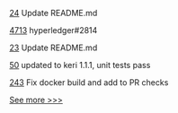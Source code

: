 
[24](https://github.com/hyperledger-labs/learning-tokens/pull/24) Update README.md

[4713](https://github.com/hyperledger/fabric/pull/4713) hyperledger#2814

[23](https://github.com/hyperledger-labs/learning-tokens/pull/23) Update README.md

[50](https://github.com/hyperledger-labs/did-webs-resolver/pull/50) updated to keri 1.1.1, unit tests pass

[243](https://github.com/hyperledger/firefly-ethconnect/pull/243) Fix docker build and add to PR checks


[See more >>>](https://start-here.hyperledger.org/pull-requests)
